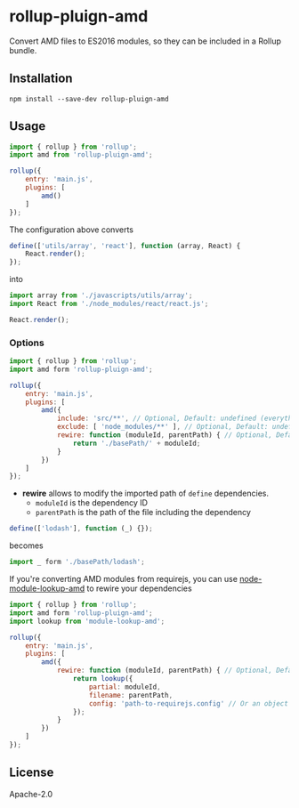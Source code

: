 # rollup-pluign-amd

Convert AMD files to ES2016 modules, so they can be included in a Rollup bundle.

## Installation

`npm install --save-dev rollup-pluign-amd`

## Usage

```js
import { rollup } from 'rollup';
import amd from 'rollup-pluign-amd';

rollup({
    entry: 'main.js',
    plugins: [
        amd()
    ]
});
```

The configuration above converts

```js
define(['utils/array', 'react'], function (array, React) {
    React.render();
});
```

into

```js
import array from './javascripts/utils/array';
import React from './node_modules/react/react.js';

React.render();
```

### Options

```js
import { rollup } from 'rollup';
import amd form 'rollup-pluign-amd';

rollup({
    entry: 'main.js',
    plugins: [
        amd({
            include: 'src/**', // Optional, Default: undefined (everything)
            exclude: [ 'node_modules/**' ], // Optional, Default: undefined (nothing)
            rewire: function (moduleId, parentPath) { // Optional, Default: false
                return './basePath/' + moduleId;
            }
        })
    ]
});
```

* __rewire__ allows to modify the imported path of `define` dependencies.
  - `moduleId` is the dependency ID
  - `parentPath` is the path of the file including the dependency

```js
define(['lodash'], function (_) {});
```

becomes

```js
import _ form './basePath/lodash';
```

If you're converting AMD modules from requirejs, you can use [node-module-lookup-amd](https://github.com/dependents/node-module-lookup-amd) to rewire your dependencies

```js
import { rollup } from 'rollup';
import amd form 'rollup-pluign-amd';
import lookup from 'module-lookup-amd';

rollup({
    entry: 'main.js',
    plugins: [
        amd({
            rewire: function (moduleId, parentPath) { // Optional, Default: false
                return lookup({
                    partial: moduleId,
                    filename: parentPath,
                    config: 'path-to-requirejs.config' // Or an object
                });
            }
        })
    ]
});
```

## License

Apache-2.0

